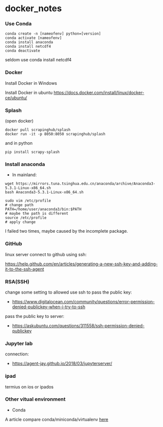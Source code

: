 # docker_notes


### Use Conda

```
conda create -n [nameofenv] python=[version]
conda activate [nameofenv]
conda install anaconda
conda install netcdf4
conda deactivate
```

seldom use conda install netcdf4


### Docker

Install Docker in Windows

Install Docker in ubuntu
https://docs.docker.com/install/linux/docker-ce/ubuntu/

### Splash


(open docker)
```
docker pull scrapinghub/splash
docker run -it -p 8050:8050 scrapinghub/splash
```

and in python

```pip install scrapy-splash```


### Install anaconda

- In mainland:

```
wget https://mirrors.tuna.tsinghua.edu.cn/anaconda/archive/Anaconda3-5.3.1-Linux-x86_64.sh
bash Anaconda3-5.3.1-Linux-x86_64.sh

sudo vim /etc/profile
# change path
PATH=/home/user/anaconda3/bin:$PATH
# maybe the path is different
source /etc/profile
# apply change
```
I failed two times, maybe caused by the incomplete package.


### GitHub

linux server connect to github using ssh:

https://help.github.com/en/articles/generating-a-new-ssh-key-and-adding-it-to-the-ssh-agent


### RSA(SSH)

change some setting to allowed use ssh to pass the public key:
- https://www.digitalocean.com/community/questions/error-permission-denied-publickey-when-i-try-to-ssh

pass the public key to server:
- https://askubuntu.com/questions/311558/ssh-permission-denied-publickey

### Jupyter lab 

connection:
- https://agent-jay.github.io/2018/03/jupyterserver/

### ipad

termius on ios or ipados


### Other vitual environment

- Conda

A article compare conda/miniconda/virtualenv [here](http://deeplearning.lipingyang.org/2018/12/23/anaconda-vs-miniconda-vs-virtualenv/)

